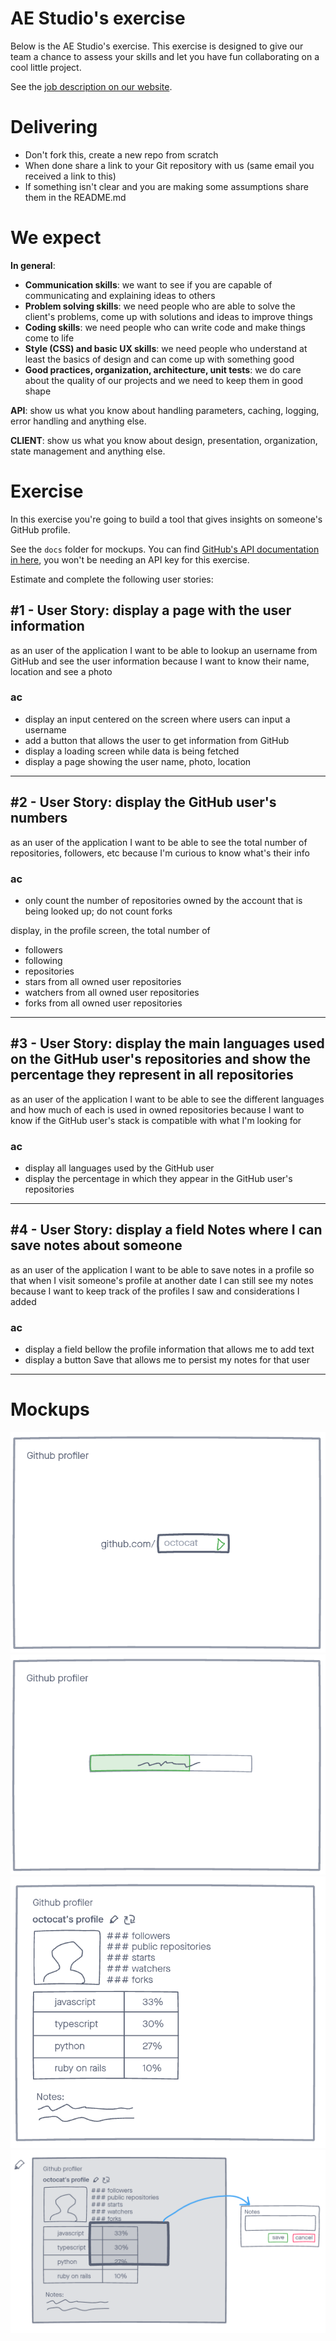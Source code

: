 # AE Studio's exercise

Below is the AE Studio's exercise. This exercise is designed to give our team a chance to assess your skills and let you have fun collaborating on a cool little project.

See the [job description on our website](https://ae.studio/join-us).

# Delivering

- Don't fork this, create a new repo from scratch
- When done share a link to your Git repository with us (same email you received a link to this)
- If something isn't clear and you are making some assumptions share them in the README.md


# We expect

**In general**:

- **Communication skills**: we want to see if you are capable of communicating and explaining ideas to others
- **Problem solving skills**: we need people who are able to solve the client's problems, come up with solutions and ideas to improve things
- **Coding skills**: we need people who can write code and make things come to life
- **Style (CSS) and basic UX skills**: we need people who understand at least the basics of design and can come up with something good
- **Good practices, organization, architecture, unit tests**: we do care about the quality of our projects and we need to keep them in good shape

**API**: show us what you know about handling parameters, caching, logging, error handling and anything else.

**CLIENT**: show us what you know about design, presentation, organization, state management and anything else.

# Exercise

In this exercise you're going to build a tool that gives insights on someone's GitHub profile.

See the `docs` folder for mockups. You can find [GitHub's API documentation in here](https://docs.github.com/en/rest), you won't be needing an API key for this exercise.

Estimate and complete the following user stories:

## #1 - User Story: display a page with the user information

as an user of the application
I want to be able to lookup an username from GitHub and see the user information
because I want to know their name, location and see a photo

### ac

- display an input centered on the screen where users can input a username
- add a button that allows the user to get information from GitHub
- display a loading screen while data is being fetched
- display a page showing the user name, photo, location

---

## #2 - User Story: display the GitHub user's numbers

as an user of the application
I want to be able to see the total number of repositories, followers, etc
because I'm curious to know what's their info

### ac

- only count the number of repositories owned by the account that is being looked up; do not count forks

display, in the profile screen, the total number of

- followers
- following
- repositories
- stars from all owned user repositories
- watchers from all owned user repositories
- forks from all owned user repositories

---

## #3 - User Story: display the main languages used on the GitHub user's repositories and show the percentage they represent in all repositories

as an user of the application
I want to be able to see the different languages and how much of each is used in owned repositories
because I want to know if the GitHub user's stack is compatible with what I'm looking for


### ac

- display all languages used by the GitHub user
- display the percentage in which they appear in the GitHub user's repositories

---

## #4 - User Story: display a field Notes where I can save notes about someone

as an user of the application
I want to be able to save notes in a profile so that when I visit someone's profile at another date I can still see my notes
because I want to keep track of the profiles I saw and considerations I added


### ac

- display a field bellow the profile information that allows me to add text
- display a button Save that allows me to persist my notes for that user

---

# Mockups

![](./docs/1.png)
![](./docs/2.png)
![](./docs/3.png)
![](./docs/4.png)
